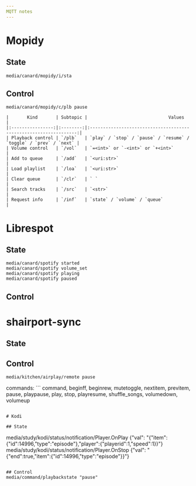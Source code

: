```yaml
---
MQTT notes
---
```


# Mopidy
## State
```
media/canard/mopidy/i/sta
```

## Control
```
media/canard/mopidy/c/plb pause
```

```
|       Kind       | Subtopic |                               Values                              |
|:----------------:|:--------:|:-----------------------------------------------------------------:|
| Playback control | `/plb`   | `play` / `stop` / `pause` / `resume` / `toggle` / `prev` / `next` |
| Volume control   | `/vol`   | `=<int>` or `-<int>` or `+<int>`                                  |
| Add to queue     | `/add`   | `<uri:str>`                                                       |
| Load playlist    | `/loa`   | `<uri:str>`                                                       |
| Clear queue      | `/clr`   | ` `                                                               |
| Search tracks    | `/src`   | `<str>`                                                           |
| Request info     | `/inf`   | `state` / `volume` / `queue`                                  |

```

# Librespot
## State
```
media/canard/spotify started
media/canard/spotify volume_set
media/canard/spotify playing
media/canard/spotify paused
```

## Control

# shairport-sync

## State

## Control
```
media/kitchen/airplay/remote pause
```

commands: ```
  command, beginff, beginrew, mutetoggle, nextitem, previtem, pause,
playpause, play, stop, playresume, shuffle_songs, volumedown, volumeup
```

# Kodi

## State
```
media/study/kodi/status/notification/Player.OnPlay {"val": "{\"item\":{\"id\":14996,\"type\":\"episode\"},\"player\":{\"playerid\":1,\"speed\":1}}"}
media/study/kodi/status/notification/Player.OnStop {"val": "{\"end\":true,\"item\":{\"id\":14996,\"type\":\"episode\"}}"}

```

## Control
media/command/playbackstate "pause"

